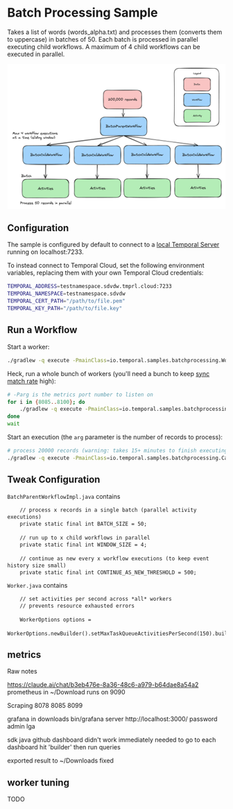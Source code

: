 # Batch Processing Sample

Takes a list of words (words_alpha.txt) and processes them (converts them to uppercase) in batches of 50. Each batch is processed in parallel executing child workflows. A maximum of 4 child workflows can be executed in parallel.

![diagram](./diagram.png)

## Configuration

The sample is configured by default to connect to a [local Temporal Server](https://docs.temporal.io/cli#starting-the-temporal-server) running on localhost:7233.

To instead connect to Temporal Cloud, set the following environment variables, replacing them with your own Temporal Cloud credentials:

```bash
TEMPORAL_ADDRESS=testnamespace.sdvdw.tmprl.cloud:7233
TEMPORAL_NAMESPACE=testnamespace.sdvdw
TEMPORAL_CERT_PATH="/path/to/file.pem"
TEMPORAL_KEY_PATH="/path/to/file.key"
````

## Run a Workflow

Start a worker:

```bash
./gradlew -q execute -PmainClass=io.temporal.samples.batchprocessing.Worker
```

Heck, run a whole bunch of workers (you'll need a bunch to keep [sync match rate](https://community.temporal.io/t/suggested-metrics-to-autoscale-temporal-workers-on/5870/3) high): 
```bash
# -Parg is the metrics port number to listen on
for i in {8085..8100}; do 
    ./gradlew -q execute -PmainClass=io.temporal.samples.batchprocessing.Worker -Parg=$i < /dev/null > "temporal_batch_output_$i.txt" 2>&1 &
done
wait
```

Start an execution (the `arg` parameter is the number of records to process):

```bash
# process 20000 records (warning: takes 15+ minutes to finish executing)
./gradlew -q execute -PmainClass=io.temporal.samples.batchprocessing.Caller -Parg=200000
```

## Tweak Configuration

`BatchParentWorkflowImpl.java` contains

```
    // process x records in a single batch (parallel activity executions)
    private static final int BATCH_SIZE = 50;

    // run up to x child workflows in parallel
    private static final int WINDOW_SIZE = 4;

    // continue as new every x workflow executions (to keep event history size small)
    private static final int CONTINUE_AS_NEW_THRESHOLD = 500;
```

`Worker.java` contains
```
    // set activities per second across *all* workers
    // prevents resource exhausted errors

    WorkerOptions options =
        WorkerOptions.newBuilder().setMaxTaskQueueActivitiesPerSecond(150).build();
```

## metrics

Raw notes

https://claude.ai/chat/b3eb476e-8a36-48c6-a979-b64dae8a54a2
prometheus in ~/Download
runs on 9090

Scraping
8078
8085 8099

grafana in downloads bin/grafana server
http://localhost:3000/
password admin lga

sdk java github dashboard didn't work immediately
needed to go to each dashboard hit 'builder' then run queries

exported result to ~/Downloads fixed

## worker tuning

TODO